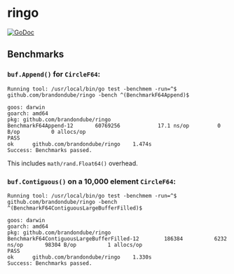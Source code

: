 # ringo

[![GoDoc](https://godoc.org/github.com/brandondube/ringo?status.svg)](https://godoc.org/github.com/brandondube/ringo)

## Benchmarks

### `buf.Append()` for `CircleF64`:

```
Running tool: /usr/local/bin/go test -benchmem -run=^$ github.com/brandondube/ringo -bench ^(BenchmarkF64Append)$

goos: darwin
goarch: amd64
pkg: github.com/brandondube/ringo
BenchmarkF64Append-12    	60769256	        17.1 ns/op	       0 B/op	       0 allocs/op
PASS
ok  	github.com/brandondube/ringo	1.474s
Success: Benchmarks passed.
```
This includes `math/rand.Float64()` overhead.

### `buf.Contiguous()` on a 10,000 element `CircleF64`:

```
Running tool: /usr/local/bin/go test -benchmem -run=^$ github.com/brandondube/ringo -bench ^(BenchmarkF64ContiguousLargeBufferFilled)$

goos: darwin
goarch: amd64
pkg: github.com/brandondube/ringo
BenchmarkF64ContiguousLargeBufferFilled-12    	  186384	      6232 ns/op	   98304 B/op	       1 allocs/op
PASS
ok  	github.com/brandondube/ringo	1.330s
Success: Benchmarks passed.
```
